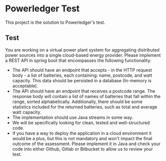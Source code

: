 # Powerledger Test

This project is the solution to Powerledger's test.

## Test

You are working on a virtual power plant system for aggregating distributed power sources into
a single cloud-based energy provider. Please implement a REST API in spring boot that
encompasses the following functionality:

- The API should have an endpoint that accepts - in the HTTP request body - a list of batteries,
each containing: name, postcode, and watt capacity. This data should be persisted in a
database (In-memory is acceptable).
- The API should have an endpoint that receives a postcode range. The response body will
contain a list of names of batteries that fall within the range, sorted alphabetically. Additionally,
there should be some statistics included for the returned batteries, such as total and average
watt capacity.
- The implementation should use Java streams in some way.
- We will be specifically looking for clean, tested and well-structured code.
- If you have a way to deploy the application in a cloud environment it would be a plus, but this is
not mandatory and won't impact the final outcome of the assessment.
Please implement it in Java and check your code into either Github, Gitlab or Bitbucket to allow
us to review your test.